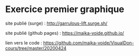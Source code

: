 # Exercice premier graphique

site publié (surge) : http://garrulous-lift.surge.sh/

site publié (github pages) : https://majka-voide.github.io/

lien vers le code : https://github.com/majka-voide/VisualDon-cours/tree/master/20200424
